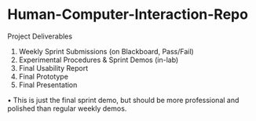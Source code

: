 # Human-Computer-Interaction-Repo
Project Deliverables
1. Weekly Sprint Submissions (on Blackboard, Pass/Fail)
2. Experimental Procedures & Sprint Demos (in-lab)
3. Final Usability Report
4. Final Prototype
5. Final Presentation

• This is just the final sprint demo, but should be more
professional and polished than regular weekly demos.
